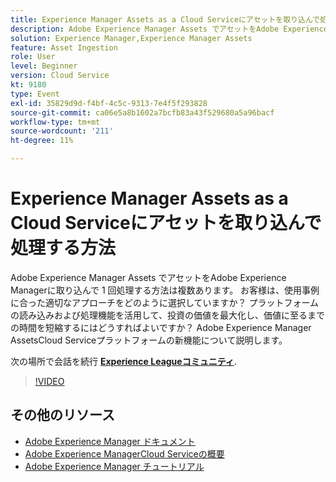 ```yaml
---
title: Experience Manager Assets as a Cloud Serviceにアセットを取り込んで処理する方法
description: Adobe Experience Manager Assets でアセットをAdobe Experience Managerに取り込んで 1 回処理する方法は複数あります。 お客様は、使用事例に合った適切なアプローチをどのように選択していますか？ プラットフォームの読み込みおよび処理機能を活用して、投資の価値を最大化し、価値に至るまでの時間を短縮するにはどうすればよいですか？ Adobe Experience Manager AssetsCloud Serviceプラットフォームの新機能について説明します。
solution: Experience Manager,Experience Manager Assets
feature: Asset Ingestion
role: User
level: Beginner
version: Cloud Service
kt: 9180
type: Event
exl-id: 35829d9d-f4bf-4c5c-9313-7e4f5f293828
source-git-commit: ca06e5a8b1602a7bcfb83a43f529680a5a96bacf
workflow-type: tm+mt
source-wordcount: '211'
ht-degree: 11%

---
```


# Experience Manager Assets as a Cloud Serviceにアセットを取り込んで処理する方法

Adobe Experience Manager Assets でアセットをAdobe Experience Managerに取り込んで 1 回処理する方法は複数あります。 お客様は、使用事例に合った適切なアプローチをどのように選択していますか？ プラットフォームの読み込みおよび処理機能を活用して、投資の価値を最大化し、価値に至るまでの時間を短縮するにはどうすればよいですか？ Adobe Experience Manager AssetsCloud Serviceプラットフォームの新機能について説明します。

次の場所で会話を続行 **[Experience Leagueコミュニティ](https://adobe.ly/2Zq7dlg)**.

>[!VIDEO](https://video.tv.adobe.com/v/337773/?quality=12&learn=on&hidetitle=true)

## その他のリソース

- [Adobe Experience Manager ドキュメント](https://experienceleague.adobe.com/docs/experience-manager-cloud-service.html?lang=ja)
- [Adobe Experience ManagerCloud Serviceの概要](https://experienceleague.adobe.com/docs/experience-manager-cloud-service/overview/home.html?lang=ja)
- [Adobe Experience Manager チュートリアル](https://experienceleague.adobe.com/docs/experience-manager-tutorials.html?lang=ja)
